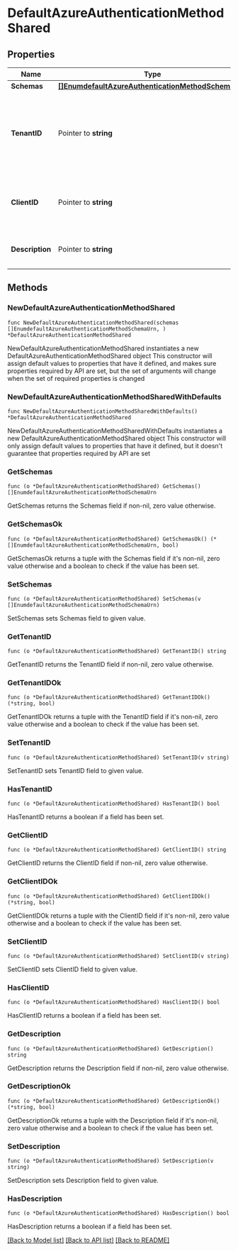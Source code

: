 # DefaultAzureAuthenticationMethodShared

## Properties

Name | Type | Description | Notes
------------ | ------------- | ------------- | -------------
**Schemas** | [**[]EnumdefaultAzureAuthenticationMethodSchemaUrn**](EnumdefaultAzureAuthenticationMethodSchemaUrn.md) |  | 
**TenantID** | Pointer to **string** | The tenant ID to use to authenticate. If this is not provided, then it will be obtained from the AZURE_TENANT_ID environment variable. | [optional] 
**ClientID** | Pointer to **string** | The client ID to use to authenticate. If this is not provided, then it will be obtained from the AZURE_CLIENT_ID | [optional] 
**Description** | Pointer to **string** | A description for this Azure Authentication Method | [optional] 

## Methods

### NewDefaultAzureAuthenticationMethodShared

`func NewDefaultAzureAuthenticationMethodShared(schemas []EnumdefaultAzureAuthenticationMethodSchemaUrn, ) *DefaultAzureAuthenticationMethodShared`

NewDefaultAzureAuthenticationMethodShared instantiates a new DefaultAzureAuthenticationMethodShared object
This constructor will assign default values to properties that have it defined,
and makes sure properties required by API are set, but the set of arguments
will change when the set of required properties is changed

### NewDefaultAzureAuthenticationMethodSharedWithDefaults

`func NewDefaultAzureAuthenticationMethodSharedWithDefaults() *DefaultAzureAuthenticationMethodShared`

NewDefaultAzureAuthenticationMethodSharedWithDefaults instantiates a new DefaultAzureAuthenticationMethodShared object
This constructor will only assign default values to properties that have it defined,
but it doesn't guarantee that properties required by API are set

### GetSchemas

`func (o *DefaultAzureAuthenticationMethodShared) GetSchemas() []EnumdefaultAzureAuthenticationMethodSchemaUrn`

GetSchemas returns the Schemas field if non-nil, zero value otherwise.

### GetSchemasOk

`func (o *DefaultAzureAuthenticationMethodShared) GetSchemasOk() (*[]EnumdefaultAzureAuthenticationMethodSchemaUrn, bool)`

GetSchemasOk returns a tuple with the Schemas field if it's non-nil, zero value otherwise
and a boolean to check if the value has been set.

### SetSchemas

`func (o *DefaultAzureAuthenticationMethodShared) SetSchemas(v []EnumdefaultAzureAuthenticationMethodSchemaUrn)`

SetSchemas sets Schemas field to given value.


### GetTenantID

`func (o *DefaultAzureAuthenticationMethodShared) GetTenantID() string`

GetTenantID returns the TenantID field if non-nil, zero value otherwise.

### GetTenantIDOk

`func (o *DefaultAzureAuthenticationMethodShared) GetTenantIDOk() (*string, bool)`

GetTenantIDOk returns a tuple with the TenantID field if it's non-nil, zero value otherwise
and a boolean to check if the value has been set.

### SetTenantID

`func (o *DefaultAzureAuthenticationMethodShared) SetTenantID(v string)`

SetTenantID sets TenantID field to given value.

### HasTenantID

`func (o *DefaultAzureAuthenticationMethodShared) HasTenantID() bool`

HasTenantID returns a boolean if a field has been set.

### GetClientID

`func (o *DefaultAzureAuthenticationMethodShared) GetClientID() string`

GetClientID returns the ClientID field if non-nil, zero value otherwise.

### GetClientIDOk

`func (o *DefaultAzureAuthenticationMethodShared) GetClientIDOk() (*string, bool)`

GetClientIDOk returns a tuple with the ClientID field if it's non-nil, zero value otherwise
and a boolean to check if the value has been set.

### SetClientID

`func (o *DefaultAzureAuthenticationMethodShared) SetClientID(v string)`

SetClientID sets ClientID field to given value.

### HasClientID

`func (o *DefaultAzureAuthenticationMethodShared) HasClientID() bool`

HasClientID returns a boolean if a field has been set.

### GetDescription

`func (o *DefaultAzureAuthenticationMethodShared) GetDescription() string`

GetDescription returns the Description field if non-nil, zero value otherwise.

### GetDescriptionOk

`func (o *DefaultAzureAuthenticationMethodShared) GetDescriptionOk() (*string, bool)`

GetDescriptionOk returns a tuple with the Description field if it's non-nil, zero value otherwise
and a boolean to check if the value has been set.

### SetDescription

`func (o *DefaultAzureAuthenticationMethodShared) SetDescription(v string)`

SetDescription sets Description field to given value.

### HasDescription

`func (o *DefaultAzureAuthenticationMethodShared) HasDescription() bool`

HasDescription returns a boolean if a field has been set.


[[Back to Model list]](../README.md#documentation-for-models) [[Back to API list]](../README.md#documentation-for-api-endpoints) [[Back to README]](../README.md)


